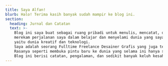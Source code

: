 ```yaml
---
title: Saya Alfan!
blurb: Halo! Terima kasih banyak sudah mampir ke blog ini.
section:
  heading: Jurnal dan Catatan
  text: >-
    Blog ini saya buat sebagai ruang pribadi untuk menulis, mencatat, dan
    merekam perjalanan saya dalam belajar dan menyelami dunia yang saya sukai
    yaitu dunia kreatif dan teknologi.
    Saya adalah seorang Fulltime Freelance Desainer Grafis yang juga tertarik untuk memperluas cakupan ke dunia web, khususnya pengembangan dengan pendekatan no-code dan low-code. 
    Rasanya seperti membuka pintu baru ke dunia yang selama ini hanya saya lihat dari kejauhan. Pelan-pelan, saya mulai belajar, mencoba berbagai tools, memahami alur kerja, dan melakukan banyak kesalahan. 😅 
    Blog ini berisi catatan, pengalaman, dan sedikit banyak keluh kesah yang saya alami selama belajar. Selain sebagai dokumentasi pribadi, saya berharap tulisan-tulisan ini bisa menjadi referensi, pengingat, atau bahkan penyemangat untuk kalian yang mungkin sedang berada di fase yang sama.👋🏻
---
```

